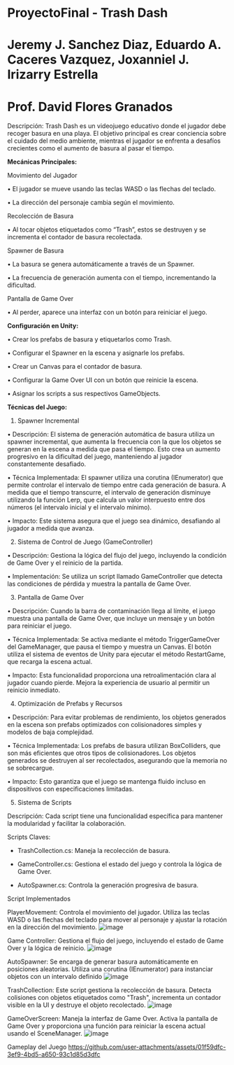 # ProyectoFinal - Trash Dash
# Jeremy J. Sanchez Diaz, Eduardo A. Caceres Vazquez, Joxanniel J. Irizarry Estrella
# Prof. David Flores Granados


Descripción:
Trash Dash es un videojuego educativo donde el jugador debe recoger basura en una playa. El objetivo principal es crear conciencia sobre el cuidado del medio ambiente, mientras el jugador se enfrenta a desafíos crecientes como el aumento de basura al pasar el tiempo.





**Mecánicas Principales:**

Movimiento del Jugador  

•	El jugador se mueve usando las teclas WASD o las flechas del teclado.  

•	La dirección del personaje cambia según el movimiento.  


Recolección de Basura  

•	Al tocar objetos etiquetados como “Trash”, estos se destruyen y se incrementa el contador de basura recolectada.

Spawner de Basura  

•	La basura se genera automáticamente a través de un Spawner.  

•	La frecuencia de generación aumenta con el tiempo, incrementando la dificultad.  


Pantalla de Game Over  

•	Al perder, aparece una interfaz con un botón para reiniciar el juego.










**Configuración en Unity:**  

•	Crear los prefabs de basura y etiquetarlos como Trash.  

•	Configurar el Spawner en la escena y asignarle los prefabs.  

•	Crear un Canvas para el contador de basura.  

•	Configurar la Game Over UI con un botón que reinicie la escena.  

•	Asignar los scripts a sus respectivos GameObjects.







**Técnicas del Juego:**  


1. Spawner Incremental

• Descripción: El sistema de generación automática de basura utiliza un spawner incremental, que aumenta la frecuencia con la que los objetos se generan en la escena a medida que pasa el tiempo. Esto crea un aumento progresivo en la dificultad del juego, manteniendo al jugador constantemente desafiado.

• Técnica Implementada: El spawner utiliza una corutina (IEnumerator) que permite controlar el intervalo de tiempo entre cada generación de basura. A medida que el tiempo transcurre, el intervalo de generación disminuye utilizando la función Lerp, que calcula un valor interpuesto entre dos números (el intervalo inicial y el intervalo mínimo).  

• Impacto: Este sistema asegura que el juego sea dinámico, desafiando al jugador a medida que avanza.  



2. Sistema de Control de Juego (GameController)
   
• Descripción: Gestiona la lógica del flujo del juego, incluyendo la condición de Game Over y el reinicio de la partida.  

• Implementación: Se utiliza un script llamado GameController que detecta las condiciones de pérdida y muestra la pantalla de Game Over.  



3. Pantalla de Game Over
   
• Descripción: Cuando la barra de contaminación llega al límite, el juego muestra una pantalla de Game Over, que incluye un mensaje y un botón para reiniciar el juego.  

• Técnica Implementada: Se activa mediante el método TriggerGameOver del GameManager, que pausa el tiempo y muestra un Canvas. El botón utiliza el sistema de eventos de Unity para ejecutar el método RestartGame, que recarga la escena actual.  

• Impacto: Esta funcionalidad proporciona una retroalimentación clara al jugador cuando pierde. Mejora la experiencia de usuario al permitir un reinicio inmediato.  



4. Optimización de Prefabs y Recursos
   
• Descripción: Para evitar problemas de rendimiento, los objetos generados en la escena son prefabs optimizados con colisionadores simples y modelos de baja complejidad.  

• Técnica Implementada: Los prefabs de basura utilizan BoxColliders, que son más eficientes que otros tipos de colisionadores. Los objetos generados se destruyen al ser recolectados, asegurando que la memoria no se sobrecargue.  

• Impacto: Esto garantiza que el juego se mantenga fluido incluso en dispositivos con especificaciones limitadas.  



5. Sistema de Scripts
    
Descripción: Cada script tiene una funcionalidad específica para mantener la modularidad y facilitar la colaboración.  

Scripts Claves:  

-	TrashCollection.cs: Maneja la recolección de basura.
  
-	GameController.cs: Gestiona el estado del juego y controla la lógica de Game Over.
  
-	AutoSpawner.cs: Controla la generación progresiva de basura.
  



Script Implementados

PlayerMovement: Controla el movimiento del jugador. Utiliza las teclas WASD o las flechas del teclado para mover al personaje y ajustar la rotación en la dirección del movimiento.
![image](https://github.com/user-attachments/assets/9c0e2a48-1947-4cb6-9115-25df3595033d)


Game Controller: Gestiona el flujo del juego, incluyendo el estado de Game Over y la lógica de reinicio.
![image](https://github.com/user-attachments/assets/d75de50d-cbba-4f02-b485-fbb3d1e02de5)


AutoSpawner: Se encarga de generar basura automáticamente en posiciones aleatorias. Utiliza una corutina (IEnumerator) para instanciar objetos con un intervalo definido
![image](https://github.com/user-attachments/assets/dcce5ab9-132f-43d4-9a85-d930e2fd0936)


TrashCollection: Este script gestiona la recolección de basura. Detecta colisiones con objetos etiquetados como "Trash", incrementa un contador visible en la UI y destruye el objeto recolectado.
![image](https://github.com/user-attachments/assets/5c4b852c-6ed3-4541-aa86-f13c8e7b3cd0)


GameOverScreen: Maneja la interfaz de Game Over. Activa la pantalla de Game Over y proporciona una función para reiniciar la escena actual usando el SceneManager.
![image](https://github.com/user-attachments/assets/d82eb928-0218-466f-b57b-40d7da68d2fb)



Gameplay del Juego
https://github.com/user-attachments/assets/01f59dfc-3ef9-4bd5-a650-93c1d85d3dfc











